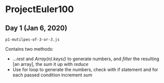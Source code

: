 # ProjectEuler100

## Day 1 (Jan 6, 2020)
```p1-mutilpes-of-3-or-3.js```

Contains two methods: 
* *...rest* and *Array(n).keys()* to generate numbers, and *filter* the resulting [an array], the sum it up with *reduce*
* Use for loop to generate the numbers, check with if statement and for each passed condition increment *sum*

